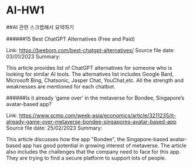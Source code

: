 # AI-HW1

##AI 관련 스크랩해서 요약하기


######15 Best ChatGPT Alternatives (Free and Paid)

Link: https://beebom.com/best-chatgpt-alternatives/
Source file date: 03/01/2023
Summary: 


This article provides list of ChatGPT alternatives for someone who is looking for similar AI tools. 
The alternatives list includes Google Bard, Microsoft Bing, Chatsonic, Jasper Chat, YouChat,etc. 
All the strength and weaknesses are mentioned for each chatbot.


######Is it already ‘game over’ in the metaverse for Bondee, Singapore’s avatar-based app?

Link: https://www.scmp.com/week-asia/economics/article/3211235/it-already-game-over-metaverse-bondee-singapores-avatar-based-app
Source file date: 25/02/2023
Summary: 

This article discusses how the app "Bondee", the Singapore-based avatar-based app has good potential in growing interest of metaverse. 
The article also includes the challenges that the company need to face for this app. They are trying to find a secure platform to support lots of people.
